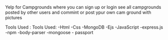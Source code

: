 
Yelp for Campgrounds where you can sign up or login see all campgrounds posted by other users and commint or post ypur own cam ground with pictures

Tools Used : 
Tools Used: -Html -Css -MongoDB -Ejs -JavaScript -express.js -npm -body-parser -mongoose - passport 


